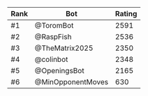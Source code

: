 Rank|Bot|Rating
---|---|---
#1|@ToromBot|2591
#2|@RaspFish|2536
#3|@TheMatrix2025|2350
#4|@colinbot|2348
#5|@OpeningsBot|2165
#6|@MinOpponentMoves|630
